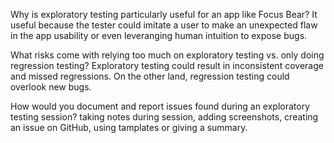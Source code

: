 Why is exploratory testing particularly useful for an app like Focus Bear?
It useful because the tester could imitate a user to make an unexpected flaw in the app usability or even leveranging human intuition to expose bugs.

What risks come with relying too much on exploratory testing vs. only doing regression testing?
Exploratory testing could result in inconsistent coverage and missed regressions. On the other land, regression testing could overlook new bugs.

How would you document and report issues found during an exploratory testing session?
taking notes during session, adding screenshots, creating an issue on GitHub, using tamplates or giving a summary.
